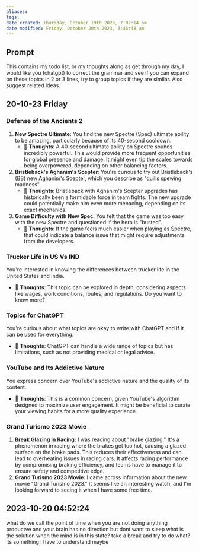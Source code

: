 ```yaml
---
aliases: 
tags: 
date created: Thursday, October 19th 2023, 7:02:14 pm
date modified: Friday, October 20th 2023, 3:45:48 am
---
```


## Prompt

This contains my todo list, or my thoughts along as get through my day, I would like you (chatgpt) to correct the grammar and see if you can expand on these topics in 2 or 3 lines, try to group topics if they are similar. Also suggest related ideas.

## 20-10-23 Friday

### Defense of the Ancients 2

1. **New Spectre Ultimate**: You find the new Spectre (Spec) ultimate ability to be amazing, particularly because of its 40-second cooldown.  
    - 🤔 **Thoughts**: A 40-second ultimate ability on Spectre sounds incredibly powerful. This would provide more frequent opportunities for global presence and damage. It might even tip the scales towards being overpowered, depending on other balancing factors.
2. **Bristleback's Aghanim's Scepter**: You're curious to try out Bristleback's (BB) new Aghanim's Scepter, which you describe as "quills spewing madness".  
    - 🤔 **Thoughts**: Bristleback with Aghanim's Scepter upgrades has historically been a formidable force in team fights. The new upgrade could potentially make him even more menacing, depending on its exact mechanics.
3. **Game Difficulty with New Spec**: You felt that the game was too easy with the new Spectre and questioned if the hero is "busted".
    - 🤔 **Thoughts**: If the game feels much easier when playing as Spectre, that could indicate a balance issue that might require adjustments from the developers.

### Trucker Life in US Vs IND

You're interested in knowing the differences between trucker life in the United States and India.
- 🤔 **Thoughts**: This topic can be explored in depth, considering aspects like wages, work conditions, routes, and regulations. Do you want to know more?

### Topics for ChatGPT

You're curious about what topics are okay to write with ChatGPT and if it can be used for everything.
- 🤔 **Thoughts**: ChatGPT can handle a wide range of topics but has limitations, such as not providing medical or legal advice. 

### YouTube and Its Addictive Nature

You express concern over YouTube's addictive nature and the quality of its content.
- 🤔 **Thoughts**: This is a common concern, given YouTube's algorithm designed to maximize user engagement. It might be beneficial to curate your viewing habits for a more quality experience.

### Grand Turismo 2023 Movie

1. **Break Glazing in Racing:** I was reading about "brake glazing." It's a phenomenon in racing where the brakes get too hot, causing a glazed surface on the brake pads. This reduces their effectiveness and can lead to overheating issues in racing cars. It affects racing performance by compromising braking efficiency, and teams have to manage it to ensure safety and competitive edge.
2. **Grand Turismo 2023 Movie:** I came across information about the new movie "Grand Turismo 2023." It seems like an interesting watch, and I'm looking forward to seeing it when I have some free time.


## 2023-10-20 04:52:24
what do we call the point of time when you are not doing anything productve and your brain has no direction but dont want to sleep
what is the solution when the mind is in this state? take a break and try to do what? its something I have to understand maybe

